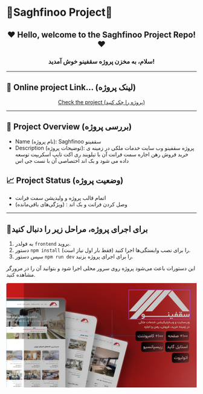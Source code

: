 # 🏁Saghfinoo Project🏁
<h2 align="center">❤ Hello, welcome to the Saghfinoo Project Repo! ❤</h2>
<h3 align="center">سلام، به مخزن پروژه سقفینو  خوش آمدید!</h3>
 <hr/>
 
 <h2 >👀 Online project Link... (لینک پروژه)</h2> 
<p align="center">
 <a href="https://saghfinoo-five.vercel.app/">Check the project (پروژه را چک کنید)</a>
</p>
<hr/>

## 🌟 Project Overview (بررسی پروژه)

- Name (نام پروژه): Saghfinoo سقفینو
- Description (توضیحات پروژه):
  پروژه سقفینو وب سایت خدمات ملکی در زمینه ی خرید فروش رهن اجاره سمت فرانت آن با تیلویند ری اکت تایپ اسکریپت توسعه داده می شود و بک اند اختصاصی آن با نست جی اس

## 📈 Project Status (وضعیت پروژه)

- اتمام قالب پروژه و ولیدیشن سمت فرانت
- (ویژگی‌های باقی‌مانده) : وصل کردن فرانت و بک اند

---

<h2>👀برای اجرای پروژه، مراحل زیر را دنبال کنید</h2>
<ol>
  <li>به فولدر <code>frontend</code> بروید.</li>
  <li>دستور <code>npm install</code> را برای نصب وابستگی‌ها اجرا کنید (فقط بار اول نیاز است).</li>
  <li>سپس دستور <code>npm run dev</code> را برای اجرای پروژه بزنید.</li>
</ol>
<p>این دستورات باعث می‌شود پروژه روی سرور محلی اجرا شود و بتوانید آن را در مرورگر مشاهده کنید.</p>
<p align="center">
<img src="Saghfinoo-cover.png" alt="img-project" /></p>
